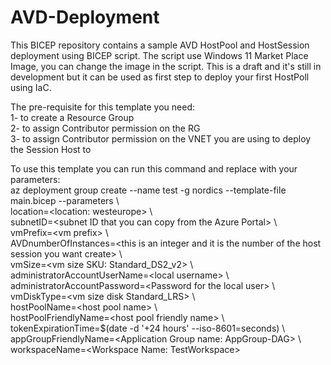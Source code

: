 # AVD-Deployment

This BICEP repository contains a sample AVD HostPool and HostSession deployment using BICEP script.
The script use Windows 11 Market Place Image, you can change the image in the script.
This is a draft and it's still in development but it can be used as first step to deploy your first HostPoll using IaC.
  

The pre-requisite for this template you need:  
1- to create a Resource Group  
2- to assign Contributor permission on the RG  
3- to assign Contributor permission on the VNET you are using to deploy the Session Host to  

To use this template you can run this command and replace with your parameters:  
az deployment group create --name test -g nordics --template-file main.bicep  --parameters \\  
    location=\<location: westeurope\> \\  
    subnetID=\<subnet ID that you can copy from the Azure Portal\> \\  
    vmPrefix=\<vm prefix\> \\  
    AVDnumberOfInstances=\<this is an integer and it is the number of the host session you want create\> \\  
    vmSize=\<vm size SKU: Standard_DS2_v2\> \\  
    administratorAccountUserName=\<local username\> \\  
    administratorAccountPassword=\<Password for the local user\> \\  
    vmDiskType=\<vm size disk Standard_LRS\> \\  
    hostPoolName=\<host pool name\> \\  
    hostPoolFriendlyName=\<host pool friendly name\> \\  
    tokenExpirationTime=$(date -d '+24 hours' --iso-8601=seconds) \\  
    appGroupFriendlyName=\<Application Group name: AppGroup-DAG\> \\  
    workspaceName=\<Workspace Name: TestWorkspace\>
  